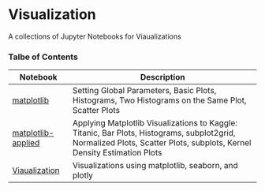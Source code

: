 # Visualization
A collections of Jupyter Notebooks for Viaualizations

### Talbe of Contents ###
|Notebook|Description|
|--------------|-----------------------------------|
|[matplotlib](./matplotlib.ipynb)|Setting Global Parameters, Basic Plots, Histograms, Two Histograms on the Same Plot, Scatter Plots|
|[matplotlib-applied](./matplotlib-applied.ipynb)|Applying Matplotlib Visualizations to Kaggle: Titanic, Bar Plots, Histograms, subplot2grid, Normalized Plots, Scatter Plots, subplots, Kernel Density Estimation Plots|
|[Viaualization](./Visualization.ipynb)|Visualizations using matplotlib, seaborn, and plotly|
